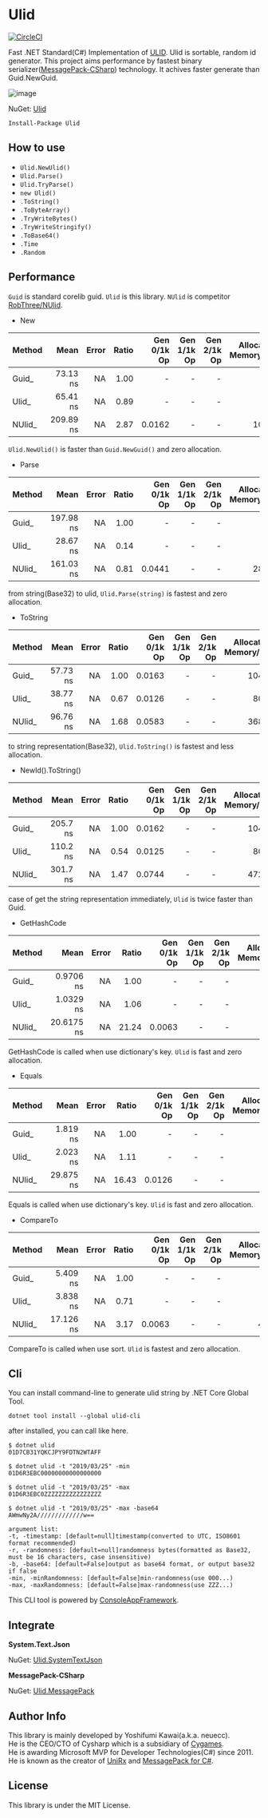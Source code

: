 Ulid
===
[![CircleCI](https://circleci.com/gh/Cysharp/Ulid.svg?style=svg)](https://circleci.com/gh/Cysharp/Ulid)

Fast .NET Standard(C#) Implementation of [ULID](https://github.com/ulid/spec). Ulid is sortable, random id generator. This project aims performance by fastest binary serializer([MessagePack-CSharp](https://github.com/neuecc/MessagePack-CSharp/)) technology. It achives faster generate than Guid.NewGuid.

![image](https://user-images.githubusercontent.com/46207/55129636-266c0d00-515b-11e9-85ab-3437de539451.png)

NuGet: [Ulid](https://www.nuget.org/packages/Ulid)

```
Install-Package Ulid
```

How to use
---
* `Ulid.NewUlid()`
* `Ulid.Parse()`
* `Ulid.TryParse()`
* `new Ulid()`
* `.ToString()`
* `.ToByteArray()`
* `.TryWriteBytes()`
* `.TryWriteStringify()`
* `.ToBase64()`
* `.Time`
* `.Random`

Performance
---
`Guid` is standard corelib guid. `Ulid` is this library. `NUlid` is competitor [RobThree/NUlid](https://github.com/RobThree/NUlid).

* New

| Method |      Mean | Error | Ratio | Gen 0/1k Op | Gen 1/1k Op | Gen 2/1k Op | Allocated Memory/Op |
|------- |----------:|------:|------:|------------:|------------:|------------:|--------------------:|
|  Guid_ |  73.13 ns |    NA |  1.00 |           - |           - |           - |                   - |
|  Ulid_ |  65.41 ns |    NA |  0.89 |           - |           - |           - |                   - |
| NUlid_ | 209.89 ns |    NA |  2.87 |      0.0162 |           - |           - |               104 B |

`Ulid.NewUlid()` is faster than `Guid.NewGuid()` and zero allocation.

* Parse

| Method |      Mean | Error | Ratio | Gen 0/1k Op | Gen 1/1k Op | Gen 2/1k Op | Allocated Memory/Op |
|------- |----------:|------:|------:|------------:|------------:|------------:|--------------------:|
|  Guid_ | 197.98 ns |    NA |  1.00 |           - |           - |           - |                   - |
|  Ulid_ |  28.67 ns |    NA |  0.14 |           - |           - |           - |                   - |
| NUlid_ | 161.03 ns |    NA |  0.81 |      0.0441 |           - |           - |               280 B |

from string(Base32) to ulid, `Ulid.Parse(string)` is fastest and zero allocation.

* ToString

| Method |     Mean | Error | Ratio | Gen 0/1k Op | Gen 1/1k Op | Gen 2/1k Op | Allocated Memory/Op |
|------- |---------:|------:|------:|------------:|------------:|------------:|--------------------:|
|  Guid_ | 57.73 ns |    NA |  1.00 |      0.0163 |           - |           - |               104 B |
|  Ulid_ | 38.77 ns |    NA |  0.67 |      0.0126 |           - |           - |                80 B |
| NUlid_ | 96.76 ns |    NA |  1.68 |      0.0583 |           - |           - |               368 B |

to string representation(Base32), `Ulid.ToString()` is fastest and less allocation.

* NewId().ToString()

| Method |     Mean | Error | Ratio | Gen 0/1k Op | Gen 1/1k Op | Gen 2/1k Op | Allocated Memory/Op |
|------- |---------:|------:|------:|------------:|------------:|------------:|--------------------:|
|  Guid_ | 205.7 ns |    NA |  1.00 |      0.0162 |           - |           - |               104 B |
|  Ulid_ | 110.2 ns |    NA |  0.54 |      0.0125 |           - |           - |                80 B |
| NUlid_ | 301.7 ns |    NA |  1.47 |      0.0744 |           - |           - |               472 B |

case of get the string representation immediately, `Ulid` is twice faster than Guid.

* GetHashCode

| Method |       Mean | Error | Ratio | Gen 0/1k Op | Gen 1/1k Op | Gen 2/1k Op | Allocated Memory/Op |
|------- |-----------:|------:|------:|------------:|------------:|------------:|--------------------:|
|  Guid_ |  0.9706 ns |    NA |  1.00 |           - |           - |           - |                   - |
|  Ulid_ |  1.0329 ns |    NA |  1.06 |           - |           - |           - |                   - |
| NUlid_ | 20.6175 ns |    NA | 21.24 |      0.0063 |           - |           - |                40 B |

GetHashCode is called when use dictionary's key. `Ulid` is fast and zero allocation.

* Equals

| Method |      Mean | Error | Ratio | Gen 0/1k Op | Gen 1/1k Op | Gen 2/1k Op | Allocated Memory/Op |
|------- |----------:|------:|------:|------------:|------------:|------------:|--------------------:|
|  Guid_ |  1.819 ns |    NA |  1.00 |           - |           - |           - |                   - |
|  Ulid_ |  2.023 ns |    NA |  1.11 |           - |           - |           - |                   - |
| NUlid_ | 29.875 ns |    NA | 16.43 |      0.0126 |           - |           - |                80 B |

Equals is called when use dictionary's key. `Ulid` is fast and zero allocation.

* CompareTo

| Method |      Mean | Error | Ratio | Gen 0/1k Op | Gen 1/1k Op | Gen 2/1k Op | Allocated Memory/Op |
|------- |----------:|------:|------:|------------:|------------:|------------:|--------------------:|
|  Guid_ |  5.409 ns |    NA |  1.00 |           - |           - |           - |                   - |
|  Ulid_ |  3.838 ns |    NA |  0.71 |           - |           - |           - |                   - |
| NUlid_ | 17.126 ns |    NA |  3.17 |      0.0063 |           - |           - |                40 B |

CompareTo is called when use sort. `Ulid` is fastest and zero allocation.

Cli
---
You can install command-line to generate ulid string by  .NET Core Global Tool.

`dotnet tool install --global ulid-cli`

after installed, you can call like here.

```
$ dotnet ulid
01D7CB31YQKCJPY9FDTN2WTAFF

$ dotnet ulid -t "2019/03/25" -min
01D6R3EBC00000000000000000

$ dotnet ulid -t "2019/03/25" -max
01D6R3EBC0ZZZZZZZZZZZZZZZZ

$ dotnet ulid -t "2019/03/25" -max -base64
AWmwNy2A/////////////w==
```

```
argument list:
-t, -timestamp: [default=null]timestamp(converted to UTC, ISO8601 format recommended)
-r, -randomness: [default=null]randomness bytes(formatted as Base32, must be 16 characters, case insensitive)
-b, -base64: [default=False]output as base64 format, or output base32 if false
-min, -minRandomness: [default=False]min-randomness(use 000...)
-max, -maxRandomness: [default=False]max-randomness(use ZZZ...)
```

This CLI tool is powered by [ConsoleAppFramework](https://github.com/Cysharp/ConsoleAppFramework/).

Integrate
---
**System.Text.Json**

NuGet: [Ulid.SystemTextJson](https://www.nuget.org/packages/Ulid.SystemTextJson)




**MessagePack-CSharp**

NuGet: [Ulid.MessagePack](https://www.nuget.org/packages/Ulid.MessagePack)


Author Info
---
This library is mainly developed by Yoshifumi Kawai(a.k.a. neuecc).  
He is the CEO/CTO of Cysharp which is a subsidiary of [Cygames](https://www.cygames.co.jp/en/).  
He is awarding Microsoft MVP for Developer Technologies(C#) since 2011.  
He is known as the creator of [UniRx](https://github.com/neuecc/UniRx/) and [MessagePack for C#](https://github.com/neuecc/MessagePack-CSharp/).

License
---
This library is under the MIT License.
